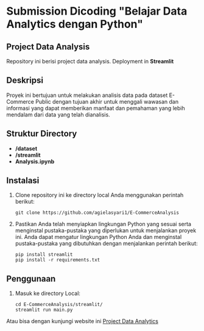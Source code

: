 # Submission Dicoding "Belajar Data Analytics dengan Python"

## Project Data Analysis

Repository ini berisi project data analysis. Deployment in **Streamlit** 

## Deskripsi

Proyek ini bertujuan untuk melakukan analisis data pada dataset E-Commerce Public dengan tujuan akhir untuk menggali wawasan dan informasi yang dapat memberikan manfaat dan pemahaman yang lebih mendalam dari data yang telah dianalisis.
## Struktur Directory

- **/dataset**
- **/streamlit**
- **Analysis.ipynb**

## Instalasi

1. Clone repository ini ke directory local Anda menggunakan perintah berikut:

   ```shell
   git clone https://github.com/agielasyari1/E-CommerceAnalysis
   ```

2. Pastikan Anda telah menyiapkan lingkungan Python yang sesuai serta menginstal pustaka-pustaka yang diperlukan untuk menjalankan proyek ini. Anda dapat mengatur lingkungan Python Anda dan menginstal pustaka-pustaka yang dibutuhkan dengan menjalankan perintah berikut:

    ```shell
    pip install streamlit
    pip install -r requirements.txt
    ```

## Penggunaan
1. Masuk ke directory Local:

    ```shell
    cd E-CommerceAnalysis/streamlit/
    streamlit run main.py
    ```
Atau bisa dengan kunjungi website ini [Project Data Analytics](https://data-analytics-project.streamlit.app/)


